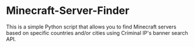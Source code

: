 # Minecraft-Server-Finder
This is a simple Python script that allows you to find Minecraft servers based on specific countries and/or cities using Criminal IP's banner search API.
